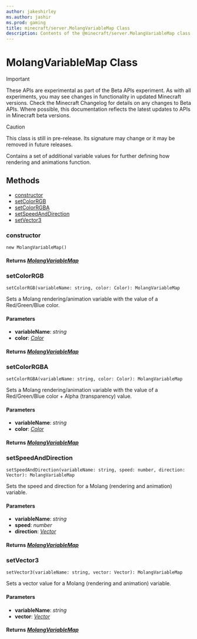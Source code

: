 ```yaml
---
author: jakeshirley
ms.author: jashir
ms.prod: gaming
title: minecraft/server.MolangVariableMap Class
description: Contents of the @minecraft/server.MolangVariableMap class.
---
```

# MolangVariableMap Class
>[!IMPORTANT]
>These APIs are experimental as part of the Beta APIs experiment. As with all experiments, you may see changes in functionality in updated Minecraft versions. Check the Minecraft Changelog for details on any changes to Beta APIs. Where possible, this documentation reflects the latest updates to APIs in Minecraft beta versions.

> [!CAUTION]
> This class is still in pre-release.  Its signature may change or it may be removed in future releases.

Contains a set of additional variable values for further defining how rendering and animations function.

## Methods
- [constructor](#constructor)
- [setColorRGB](#setcolorrgb)
- [setColorRGBA](#setcolorrgba)
- [setSpeedAndDirection](#setspeedanddirection)
- [setVector3](#setvector3)

### **constructor**
`
new MolangVariableMap()
`

#### **Returns** [*MolangVariableMap*](MolangVariableMap.md)

### **setColorRGB**
`
setColorRGB(variableName: string, color: Color): MolangVariableMap
`

Sets a Molang rendering/animation variable with the value of a Red/Green/Blue color.

#### **Parameters**
- **variableName**: *string*
- **color**: [*Color*](Color.md)

#### **Returns** [*MolangVariableMap*](MolangVariableMap.md)

### **setColorRGBA**
`
setColorRGBA(variableName: string, color: Color): MolangVariableMap
`

Sets a Molang rendering/animation variable with the value of a Red/Green/Blue color + Alpha (transparency) value.

#### **Parameters**
- **variableName**: *string*
- **color**: [*Color*](Color.md)

#### **Returns** [*MolangVariableMap*](MolangVariableMap.md)

### **setSpeedAndDirection**
`
setSpeedAndDirection(variableName: string, speed: number, direction: Vector): MolangVariableMap
`

Sets the speed and direction for a Molang (rendering and animation) variable.

#### **Parameters**
- **variableName**: *string*
- **speed**: *number*
- **direction**: [*Vector*](Vector.md)

#### **Returns** [*MolangVariableMap*](MolangVariableMap.md)

### **setVector3**
`
setVector3(variableName: string, vector: Vector): MolangVariableMap
`

Sets a vector value for a Molang (rendering and animation) variable.

#### **Parameters**
- **variableName**: *string*
- **vector**: [*Vector*](Vector.md)

#### **Returns** [*MolangVariableMap*](MolangVariableMap.md)


